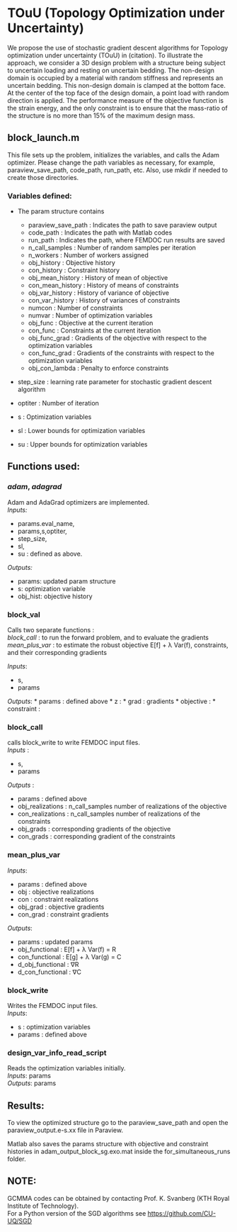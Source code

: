 # TOuU (Topology Optimization under Uncertainty) 

We propose the use of stochastic gradient descent algorithms for Topology optimization under uncertainty (TOuU) in (citation).  To illustrate the approach, we consider a 3D design problem with a structure being subject to uncertain loading and resting on uncertain bedding. The non-design domain is occupied by a material with random stiffness and represents an uncertain bedding. This non-design domain is clamped at the bottom face. At the center of the top face of the design domain, a point load with random  direction is applied. The performance measure of the objective function is the strain energy, and the only constraint is to ensure that the mass-ratio of the structure is no more than 15% of the maximum design mass. 


## block_launch.m  
This file sets up the problem, initializes the variables, and calls the Adam optimizer. 
Please change the path variables as necessary, for example, paraview_save_path, code_path, run_path, etc. 
Also, use mkdir if needed to create those directories.

### Variables defined: 
* The param structure contains  
  * paraview_save_path : Indicates the path to save paraview output  
  * code_path : Indicates the path with Matlab codes  
  * run_path : Indicates the path, where FEMDOC run results are saved  
  * n_call_samples : Number of random samples per iteration  
  * n_workers : Number of workers assigned  
  * obj_history : Objective history  
  * con_history : Constraint history  
  * obj_mean_history : History of mean of objective  
  * con_mean_history : History of means of constraints  
  * obj_var_history : History of variance of objective  
  * con_var_history : History of variances of constraints  
  * numcon : Number of constraints  
  * numvar : Number of optimization variables  
  * obj_func : Objective at the current iteration  
  * con_func : Constraints at the current iteration  
  * obj_func_grad : Gradients of the objective with respect to the optimization variables  
  * con_func_grad : Gradients of the constraints with respect to the optimization variables  
  * obj_con_lambda : Penalty to enforce constraints  

* step_size :  learning rate parameter for stochastic gradient descent algorithm  
* optiter : Number of iteration  
* s :  Optimization variables  
* sl : Lower bounds for optimization variables  
* su : Upper bounds for optimization variables  

## Functions used:  
### *adam*, *adagrad* ###   
Adam and AdaGrad optimizers are implemented.  
*Inputs:*   
  * params.eval_name,  
  * params,s,optiter,  
  * step_size,  
  * sl,  
  * su  : defined as above.  

*Outputs:*  
  * params: updated param structure 
  * s: optimization variable
  * obj_hist: objective history

### block_val ###   
Calls two separate functions :  
 *block_call* : to run the forward problem, and to evaluate the gradients  
 *mean_plus_var* : to estimate the robust objective E[f] + λ Var(f), constraints, and their corresponding gradients

*Inputs*:  
  * s, 
  * params

*Outputs*: 
	* params : defined above
	* z : 
	* grad : gradients
	* objective : 
	* constraint : 

### block_call ###  
calls block_write to write FEMDOC input files.  
*Inputs* : 
  * s,  
  * params

*Outputs* :    
  * params : defined above  
  * obj_realizations : n_call_samples number of realizations of the objective  
  * con_realizations : n_call_samples number of realizations of the constraints  
  * obj_grads : corresponding gradients of the objective  
  * con_grads : corresponding gradient of the constraints  

### mean_plus_var ###  
*Inputs*:   
  * params : defined above
  * obj : objective realizations
  * con : constraint realizations
  * obj_grad : objective gradients
  * con_grad : constraint gradients

*Outputs*:
  * params : updated params
  * obj_functional : E[f] + λ Var(f) = R
  * con_functional : E[g] + λ Var(g) = C
  * d_obj_functional :  ∇R
  * d_con_functional : ∇C

### block_write ###   
Writes the FEMDOC input files.  
*Inputs*:  
  * s : optimization variables
  * params : defined above

### design_var_info_read_script ###   
Reads the optimization variables initially.  
*Inputs*: params  
*Outputs*: params  

## Results: ##  

To view the optimized structure go to the paraview_save_path and open the paraview_output.e-s.xx file in Paraview.   

Matlab also saves the params structure with objective and constraint histories in adam_output_block_sg.exo.mat inside the for_simultaneous_runs folder. 

## NOTE: ##
GCMMA codes can be obtained by contacting Prof. K. Svanberg (KTH Royal Institute of Technology).  
For a Python version of the SGD algorithms see https://github.com/CU-UQ/SGD
